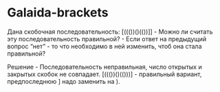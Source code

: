 # Galaida-brackets
Дана скобочная последовательность: [((())()(())]] - Можно ли считать эту последовательность правильной? - Если ответ на предыдущий вопрос “нет” - то что необходимо в ней изменить, чтоб она стала правильной?

Решение - Последовательность неправильная, число открытых и закрытых скобок не совпадает. [((())()(()))] - правильный вариант, предпоследнюю ] надо заменить на ).
